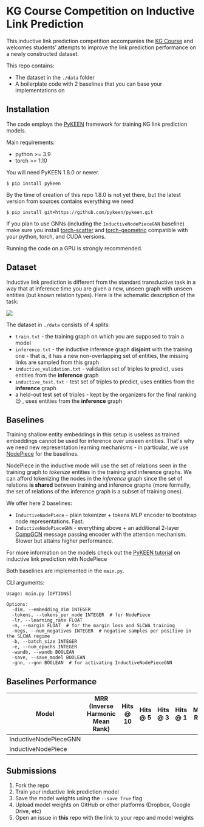 # KG Course Competition on Inductive Link Prediction

This inductive link prediction competition accompanies the [KG Course](https://github.com/migalkin/kgcourse2021) and 
welcomes students' attempts to improve the link prediction performance on a newly constructed dataset.

This repo contains:
* The dataset in the `./data` folder
* A boilerplate code with 2 baselines that you can base your implementations on

## Installation

The code employs the [PyKEEN](https://github.com/pykeen/pykeen) framework for training KG link prediction models.

Main requirements:
* python >= 3.9
* torch >= 1.10

You will need PyKEEN 1.8.0 or newer.
```shell
$ pip install pykeen
```

By the time of creation of this repo 1.8.0 is not yet there, but the latest version from sources contains
everything we need
```shell
$ pip install git+https://github.com/pykeen/pykeen.git
```

If you plan to use GNNs (including the `InductiveNodePieceGNN` baseline) make sure you install [torch-scatter](https://github.com/rusty1s/pytorch_scatter)
and [torch-geometric](https://github.com/pyg-team/pytorch_geometric) 
compatible with your python, torch, and CUDA versions.

Running the code on a GPU is strongly recommended.

## Dataset
Inductive link prediction is different from the standard transductive task in a way that at inference time
you are given a new, unseen graph with unseen entities (but known relation types). 
Here is the schematic description of the task:

![](https://pykeen.readthedocs.io/en/latest/_images/ilp_1.png)

The dataset in `./data` consists of 4 splits:
* `train.txt` - the training graph on which you are supposed to train a model
* `inference.txt` - the inductive inference graph **disjoint** with the training one - that is, it has a new non-overlapping set of entities, the missing links are sampled from this graph
* `inductive_validation.txt` - validation set of triples to predict, uses entities from the **inference** graph
* `inductive_test.txt` - test set of triples to predict, uses entities from the **inference** graph
* a held-out test set of triples - kept by the organizers for the final ranking 😉 , uses entities from the **inference** graph

## Baselines

Training shallow entity embeddings in this setup is useless as trained embeddings cannot be used for inference over unseen entities.
That's why we need new representation learning mechanisms - in particular, we use [NodePiece](https://arxiv.org/abs/2106.12144) for the baselines.

NodePiece in the inductive mode will use the set of relations seen in the training graph to *tokenize* entities in the training and inference graphs.
We can afford tokenizing the nodes in the *inference* graph since the set of relations **is shared** between training and inference graphs 
(more formally, the set of relations of the inference graph is a subset of training ones).

We offer here 2 baselines:
* `InductiveNodePiece` - plain tokenizer + tokens MLP encoder to bootstrap node representations. Fast.
* `InductiveNodePieceGNN` - everything above + an additional 2-layer [CompGCN](https://arxiv.org/abs/1911.03082) message passing encoder with the attention mechanism. Slower but attains higher performance.

For more information on the models check out the [PyKEEN tutorial](https://pykeen.readthedocs.io/en/latest/tutorial/inductive_lp.html) on inductive link prediction with NodePiece

Both baselines are implemented in the `main.py`. 

CLI arguments:

```shell
Usage: main.py [OPTIONS]

Options:
  -dim, --embedding_dim INTEGER  
  -tokens, --tokens_per_node INTEGER  # for NodePiece
  -lr, --learning_rate FLOAT
  -m, --margin FLOAT  # for the margin loss and SLCWA training
  -negs, --num_negatives INTEGER  # negative samples per positive in the SLCWA regime 
  -b, --batch_size INTEGER
  -e, --num_epochs INTEGER
  -wandb, --wandb BOOLEAN
  -save, --save_model BOOLEAN
  -gnn, --gnn BOOLEAN  # for activating InductiveNodePieceGNN
```

## Baselines Performance

| **Model**             | MRR (Inverse Harmonic Mean Rank) | Hits @ 10 | Hits @ 5 | Hits @ 3 | Hits @ 1 | Mean Rank |
|-----------------------| -------------------------------- | --------- | -------- | -------- | -------- | --------- |
| InductiveNodePieceGNN |                                  |           |          |          |          |           |
| InductiveNodePiece    |                                  |           |          |          |          |           |


## Submissions

1. Fork the repo
2. Train your inductive link prediction model
3. Save the model weights using the `--save True` flag
4. Upload model weights on GitHub or other platforms (Dropbox, Google Drive, etc)
5. Open an issue in **this** repo with the link to your repo and model weights

